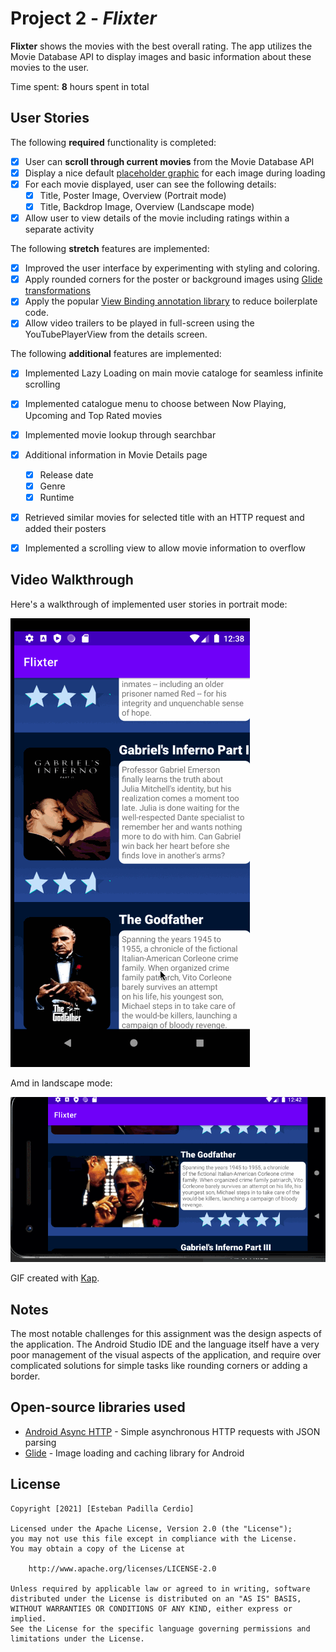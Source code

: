 # Project 2 - *Flixter*

**Flixter** shows the movies with the best overall rating. The app utilizes the Movie Database API to display images and basic information about these movies to the user.

Time spent: **8** hours spent in total

## User Stories

The following **required** functionality is completed:

* [x] User can **scroll through current movies** from the Movie Database API
* [x] Display a nice default [placeholder graphic](https://guides.codepath.org/android/Displaying-Images-with-the-Glide-Library#advanced-usage) for each image during loading
* [x] For each movie displayed, user can see the following details:
  * [x] Title, Poster Image, Overview (Portrait mode)
  * [x] Title, Backdrop Image, Overview (Landscape mode)
* [x] Allow user to view details of the movie including ratings within a separate activity

The following **stretch** features are implemented:

* [x] Improved the user interface by experimenting with styling and coloring.
* [x] Apply rounded corners for the poster or background images using [Glide transformations](https://guides.codepath.org/android/Displaying-Images-with-the-Glide-Library#transformations)
* [x] Apply the popular [View Binding annotation library](http://guides.codepath.org/android/Reducing-View-Boilerplate-with-ViewBinding) to reduce boilerplate code.
* [x] Allow video trailers to be played in full-screen using the YouTubePlayerView from the details screen.

The following **additional** features are implemented:

* [x] Implemented Lazy Loading on main movie cataloge for seamless infinite scrolling

* [x] Implemented catalogue menu to choose between Now Playing, Upcoming and Top Rated movies

* [x] Implemented movie lookup through searchbar

* [x] Additional information in Movie Details page
  * [x] Release date
  * [x] Genre
  * [x] Runtime
  
* [x] Retrieved similar movies for selected title with an HTTP request and added their posters

* [x] Implemented a scrolling view to allow movie information to overflow

## Video Walkthrough

Here's a walkthrough of implemented user stories in portrait mode:

<img src='https://github.com/Esteb37/Flixter/blob/master/Walkthrough.gif' title='Video Walkthrough' width='' alt='Video Walkthrough' />

Amd in landscape mode:

<img src='https://github.com/Esteb37/Flixter/blob/master/Walkthrough_land.gif' title='Video Walkthrough' width='' alt='Video Walkthrough' />

GIF created with [Kap](https://getkap.co/).

## Notes

The most notable challenges for this assignment was the design aspects of the application. The Android Studio IDE and the language itself have a very poor management of the visual aspects of the application, and require over complicated solutions for simple tasks like rounding corners or adding a border.

## Open-source libraries used

- [Android Async HTTP](https://github.com/loopj/android-async-http) - Simple asynchronous HTTP requests with JSON parsing
- [Glide](https://github.com/bumptech/glide) - Image loading and caching library for Android

## License

    Copyright [2021] [Esteban Padilla Cerdio]

    Licensed under the Apache License, Version 2.0 (the "License");
    you may not use this file except in compliance with the License.
    You may obtain a copy of the License at

        http://www.apache.org/licenses/LICENSE-2.0

    Unless required by applicable law or agreed to in writing, software
    distributed under the License is distributed on an "AS IS" BASIS,
    WITHOUT WARRANTIES OR CONDITIONS OF ANY KIND, either express or implied.
    See the License for the specific language governing permissions and
    limitations under the License.
